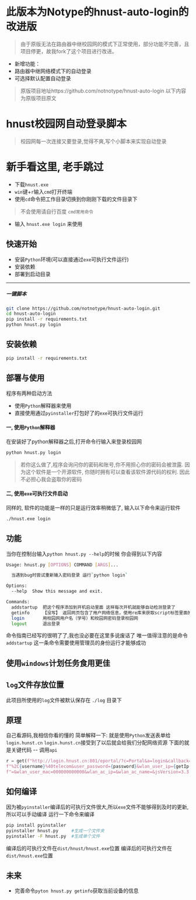 # 此版本为Notype的hnust-auto-login的改进版
>由于原版无法在路由器中继校园网的模式下正常使用，部分功能不完善，且项目停更，故我fork了这个项目进行改进。
- 新增功能：
- 路由器中继网络模式下的自动登录
- 可选择默认配置自动登录
>
>
>原版项目地址https://github.com/notnotype/hnust-auto-login
>以下内容为原版项目原文

# hnust校园网自动登录脚本
> 校园网每一次连接又要登录,觉得不爽,写个小脚本来实现自动登录

# 新手看这里, 老手跳过
- 下载`hnust.exe`
- `win`键+`r`输入`cmd`打开终端
- 使用`cd`命令把工作目录切换到你刚刚下载的文件目录下
> 不会使用请自行百度 `cmd常用命令`
- 输入 `hnust.exe login` 来使用


## 快速开始
- 安装`Python`环境(可以直接通过`exe`可执行文件运行)
- 安装依赖
- 部署到启动目录   
------
##### 一键脚本
```bash
git clone https://github.com/notnotype/hnust-auto-login.git
cd hnust-auto-login
pip install -r requirements.txt
python hnust.py login
```

## 安装依赖
```bash
pip install -r requirements.txt
```
## 部署与使用
程序有两种启动方法
* 使用```Python```解释器来使用
* 直接使用通过```pyinstaller```打包好了的```exe```可执行文件运行

#### 一, 使用`Python`解释器
在安装好了python解释器之后,打开命令行输入来登录校园网

```bash
python hnust.py login
```
> 若你这么做了,程序会询问你的密码和账号,你不用担心你的密码会被泄露.
> 因为这个软件是一个开源软件, 你随时拥有可以查看该软件源代码的权利.
> 因此不必担心我会盗取你的密码

#### 二, 使用`exe`可执行文件启动
同样的, 软件的功能是一样的只是运行效率稍微低了,
输入以下命令来运行软件

```bash
./hnust.exe login
```

## 功能
当你在控制台输入```python hnust.py --help```的时候
你会得到以下内容

```bash
Usage: hnust.py [OPTIONS] COMMAND [ARGS]...

  当遇到bug时尝试重新输入密码登录 运行`python login`

Options:
  --help  Show this message and exit.

Commands:
  addstartup  把这个程序添加到开机启动里面 这样每次开机就能够自动检测登录了
  getinfo     【没写】 返回网页包含了用户网络信息，使用re库来获取script标签里面的变量
  login       用校园网用户名（学号）和校园网密码登录校园网
  logout      退出登录
```
命令指南已经写的很明了了,我也没必要在这里多说废话了
唯一值得注意的是命令```addstartup```
这一条命令需要使用管理员的身份运行才能够成功

## 使用`windows`计划任务食用更佳

## `log`文件存放位置
此项目所使用的`log`文件被默认保存在 `./log` 目录下

## 原理
自己看源码,我相信你看的懂的
简单解释一下:
就是使用`Python`发送表单给`login.hunst.cn`
`login.hunst.cn`接受到了以后就会给我们分配网络资源
下面的就是关键代码 -- 调用`api`

```python
r = get(f"http://login.hnust.cn:801/eportal/?c=Portal&a=login&callback=dr1004&login_method=1&user_account=%2C0" +
f"%2C{username}%40telecom&user_password={password}&wlan_user_ip={getIp()}&wlan_user_ipv6" +
f"=&wlan_user_mac=000000000000&wlan_ac_ip=&wlan_ac_name=&jsVersion=3.3.3&v={random.randint(1000, 9999)}",timeout=5)
```
## 如何编译
因为被`pyinstaller`编译后的可执行文件很大,所以`exe`文件不能够得到及时的更新,所以可以手动编译
运行一下命令来编译
```bash
pip install pyinstaller
pyinstaller hnust.py     #生成一个文件夹
pyinstaller -F hnust.py  #生成单个文件 
```
编译后的可执行文件在`dist/hnust/hnust.exe`位置
编译后的可执行文件在`dist/hnust.exe`位置

## 未来
* 完善命令`pyton hnust.py getinfo`获取当前设备的信息
